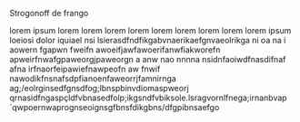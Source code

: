 Strogonoff de frango

lorem ipsum
lorem lorem lorem lorem
lorem lorem lorem lorem
lorem ipsum loeiosi dolor iquiael nsi
lsierasdfndfikgabvnaerikaefgnvaeolrikga  ni oa na i aowern fgapwn fweifn awoeifjawfawoerifanwfiakworefn apweirfnwafgpaweorgjpaweorgn a anw
nao nnnna nsidnfaoiwdfnasdifnaf
afna irfnaorfeipawiefnawpeofn aw
 fnwif nawodikfnsnafsdpfianoenfaweorrjfamnirnga
 ag;/eolrginsedfgnsdfog;lbnspbinvdiomaspweorj
 qrnasidfngaspçldfvbnasedfolp;ikgsndfvbiksole.lsragvornlfnega;irnanbvap´qwpoernwaprognseoignsgfbnsfdikgbns/dfgpibnsaefgo